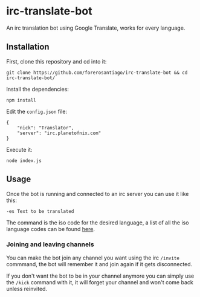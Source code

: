 # irc-translate-bot
An irc translation bot using Google Translate, works for every language.

## Installation

First, clone this repository and cd into it:
```
git clone https://github.com/forerosantiago/irc-translate-bot && cd irc-translate-bot/
```

Install the dependencies:
```
npm install
```

Edit the `config.json` file:
```
{
    "nick": "Translator",
    "server": "irc.planetofnix.com"
}
```

Execute it:
```
node index.js
```

## Usage
Once the bot is running and connected to an irc server you can use it like this:

```
-es Text to be translated
```

The command is the iso code for the desired language, a list of all the iso language codes can be found [here](https://en.wikipedia.org/wiki/List_of_ISO_639-1_codes).


### Joining and leaving channels
You can make the bot join any channel you want using the irc `/invite` commmand, the bot will remember it and join again if it gets disconnected.

If you don't want the bot to be in your channel anymore you can simply use the `/kick` command with it, it will forget your channel and won't come back unless reinvited.
